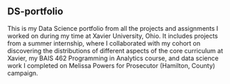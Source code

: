 ## DS-portfolio
This is my Data Science portfolio from all the projects and assignments I worked on during my time at Xavier University, Ohio. It includes projects from a summer internship, where I collaborated with my cohort on discovering the distributions of different aspects of the core curriculum at Xavier, my BAIS 462 Programming in Analytics course, and data science work I completed on Melissa Powers for Prosecutor (Hamilton, County) campaign. 
